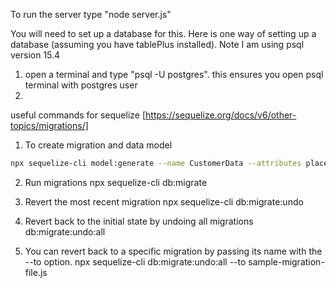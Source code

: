 To run the server type "node server.js"

You will need to set up a database for this. Here is one way of setting up a database (assuming you have tablePlus installed). Note I am using psql version 15.4

1) open a terminal and type "psql -U postgres". this ensures you open psql terminal with postgres user
2) 



useful commands for sequelize [https://sequelize.org/docs/v6/other-topics/migrations/]
1) To create migration and data model
```bash
npx sequelize-cli model:generate --name CustomerData --attributes placeHolder:string
```

2) Run migrations
npx sequelize-cli db:migrate

4) Revert the most recent migration
npx sequelize-cli db:migrate:undo

5) Revert back to the initial state by undoing all migrations
db:migrate:undo:all

6) You can revert back to a specific migration by passing its name with the --to option.
npx sequelize-cli db:migrate:undo:all --to sample-migration-file.js


